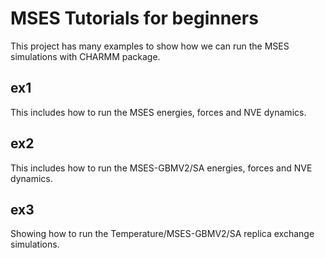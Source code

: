 # MSES Tutorials for beginners

This project has many examples to show how we can run the MSES simulations with CHARMM package.

## ex1

This includes how to run the MSES energies, forces and NVE dynamics.

## ex2

This includes how to run the MSES-GBMV2/SA energies, forces and NVE dynamics.

## ex3

Showing how to run the Temperature/MSES-GBMV2/SA replica exchange simulations.

